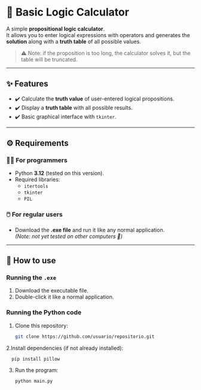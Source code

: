 # 🧮 Basic Logic Calculator

A simple **propositional logic calculator**.  
It allows you to enter logical expressions with operators and generates the **solution** along with a **truth table** of all possible values.  

> ⚠️ Note: if the proposition is too long, the calculator solves it, but the table will be truncated.

---

## ✨ Features
- ✔️ Calculate the **truth value** of user-entered logical propositions.  
- ✔️ Display a **truth table** with all possible results.  
- ✔️ Basic graphical interface with `tkinter`.  

---

## ⚙️ Requirements

### 👩‍💻 For programmers
- Python **3.12** (tested on this version).  
- Required libraries:
  - `itertools`
  - `tkinter`
  - `PIL`  

### 🖱️ For regular users
- Download the **.exe file** and run it like any normal application.  
  *(Note: not yet tested on other computers 👀)*  

---

## 🚀 How to use

### Running the `.exe`
1. Download the executable file.  
2. Double-click it like a normal application.  

### Running the Python code
1. Clone this repository:  
   ```bash
   git clone https://github.com/usuario/repositorio.git
2.Install dependencies (if not already installed):
  ```bash
    pip install pillow
```
3. Run the program:
   ```bash
   python main.py

